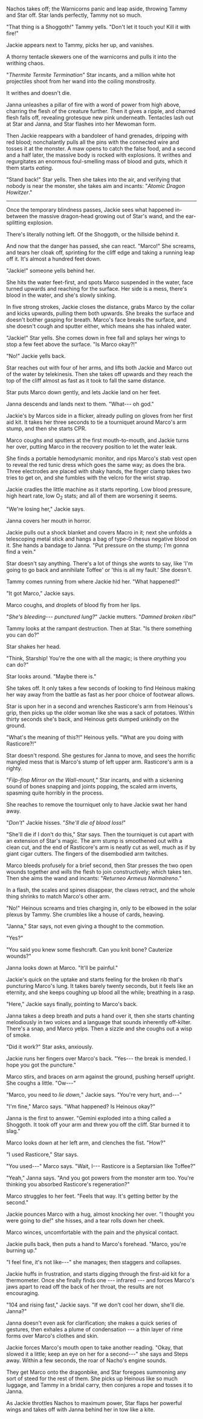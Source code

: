 Nachos takes off; the Warnicorns panic and leap aside, throwing Tammy and Star off.
Star lands perfectly, Tammy not so much.

"That thing is a Shoggoth!" Tammy yells. "Don't let it touch you! Kill it with fire!"

Jackie appears next to Tammy, picks her up, and vanishes.

A thorny tentacle skewers one of the warnicorns and pulls it into the writhing chaos.

"_Thermite Termite Termination_" Star incants, and a million white hot projectiles
shoot from her wand into the coiling monstrosity.

It writhes and doesn't die.

Janna unleashes a pillar of fire with a word of power from high
above, charring the flesh of the creature further.
Then it gives a ripple, and charred flesh falls off, revealing grotesque new pink underneath.
Tentacles lash out at Star and Janna, and Star flashes into her Mewoman form.

Then Jackie reappears with a bandoleer of hand grenades, dripping with red blood;
nonchalantly pulls all the pins with the connected wire and tosses it at the monster.
A maw opens to catch the false food, and a second and a half later, the massive body
is rocked with explosions. It writhes and regurgitates an enormous foul-smelling mass
of blood and guts, which it them starts _eating_.

"Stand back!" Star yells. Then she takes into the air, and verifying that nobody is near
the monster, she takes aim and incants: "_Atomic Dragon Howitzer_."

----

Once the temporary blindness passes, Jackie sees what happened in-between the massive
dragon-head growing out of Star's wand, and the ear-splitting explosion.

There's literally nothing left. Of the Shoggoth, or the hillside behind it.

And now that the danger has passed, she can react. "Marco!" She screams, and tears her cloak
off, sprinting for the cliff edge and taking a running leap off it. It's almost a hundred feet
down.

"Jackie!" someone yells behind her.

She hits the water feet-first, and spots Marco suspended in the water, face
turned upwards and reaching for the surface. Her side is a mess, there's
blood in the water, and she's slowly sinking.

In five strong strokes, Jackie closes the distance, grabs Marco by the collar and kicks
upwards, pulling them both upwards. She breaks the surface and doesn't bother gasping for
breath. Marco's face breaks the surface, and she doesn't cough and sputter either, which
means she has inhaled water.

"Jackie!" Star yells. She comes down in free fall and splays her wings to stop a few feet
above the surface. "Is Marco okay?!"

"No!" Jackie yells back.

Star reaches out with four of her arms, and lifts both Jackie and Marco out of the water
by telekinesis. Then she takes off upwards and they reach the top of the cliff almost as
fast as it took to fall the same distance.

Star puts Marco down gently, and lets Jackie land on her feet.

Janna descends and lands next to them. "What--- oh god."

Jackie's by Marcos side in a flicker, already pulling on gloves from her first aid
kit. It takes her three seconds to tie a tourniquet around Marco's arm stump, and
then she starts CPR.

Marco coughs and sputters at the first mouth-to-mouth, and Jackie turns her over,
putting Marco in the recovery position to let the water leak.

She finds a portable hemodynamic monitor, and rips Marco's stab vest open to reveal
the red tunic dress which goes the same way; as does the bra. Three electrodes are
placed with shaky hands, the finger clamp takes two tries to get on, and she fumbles
with the velcro for the wrist strap.

Jackie cradles the little machine as it starts reporting. Low blood pressure, high
heart rate, low O<sub>2</sub> stats; and all of them are worsening it seems.

"We're losing her," Jackie says.

Janna covers her mouth in horror.

Jackie pulls out a shock blanket and covers Macro in it;
next she unfolds a telescoping metal stick and hangs a bag of type-0 rhesus negative
blood on it. She hands a bandage to Janna. "Put pressure on the
stump; I'm gonna find a vein."

Star doesn't say anything. There's a lot of things she _wants_ to say, like 'I'm going to
go back and annihilate Toffee' or 'this is all my fault.' She doesn't.

Tammy comes running from where Jackie hid her. "What happened?"

"It got Marco," Jackie says.

Marco coughs, and droplets of blood fly from her lips.

"_She's bleeding--- punctured lung?_" Jackie mutters. "_Damned broken ribs!_"

Tammy looks at the rampant destruction. Then at Star. "Is there something you can do?"

Star shakes her head.

"Think, Starship! You're the one with all the magic; is there _anything_ you can do?"

Star looks around. "Maybe there is."

She takes off. It only takes a few seconds of looking
to find Heinous making her way away from the battle as fast as her poor choice of
footwear allows.

Star is upon her in a second and wrenches Rasticore's arm from Heinous's grip, then
picks up the older woman like she was a sack of potatoes. Within thirty seconds she's
back, and Heinous gets dumped unkindly on the ground.

"What's the meaning of this?!" Heinous yells. "What are you doing with Rasticore?!" 

Star doesn't respond. She gestures for Janna to move, and sees the horrific mangled mess
that is Marco's stump of left upper arm. Rasticore's arm is a righty.

"_Filp-flop Mirror on the Wall-mount,_" Star incants, and with a sickening sound of bones
snapping and joints popping, the scaled arm inverts, spasming quite horribly in the 
process.

She reaches to remove the tourniquet only to
have Jackie swat her hand away.

"_Don't_" Jackie hisses. "_She'll die of blood loss!_"

"She'll die if I don't do this," Star says. Then the tourniquet is cut apart with
an extension of Star's magic. The arm stump is smoothened out with a clean cut,
and the end of Rasticore's arm is neatly cut as well, much as if by giant cigar
cutters. The fingers of the disembodied arm twitches.

Marco bleeds profusely for a brief second,
then Star presses the two open wounds together and _wills_ the flesh to
join constructively; which takes ten. Then she aims the wand and
incants: "_Returneo Armeus Normalreno._"

In a flash, the scales and spines disappear, the claws retract, and the whole
thing shrinks to match Marco's other arm.

"No!" Heinous screams and tries charging in, only to be elbowed in the solar
plexus by Tammy. She crumbles like a house of cards, heaving.

"Janna," Star says, not even giving a thought to the commotion.

"Yes?"

"You said you knew some fleshcraft. Can you knit bone? Cauterize wounds?"

Janna looks down at Marco. "It'll be painful."

Jackie's quick on the uptake and starts feeling for the broken rib that's puncturing
Marco's lung. It takes barely twenty seconds, but it feels like an eternity, and 
she keeps coughing up blood all the while; breathing in a rasp.

"Here," Jackie says finally, pointing to Marco's back.

Janna takes a deep breath and puts a hand over it, then she starts chanting
melodiously in two voices and a language that sounds inherently off-kilter.
There's a snap, and Marco yelps. Then a sizzle and she coughs out a wisp of smoke.

"Did it work?" Star asks, anxiously.

Jackie runs her fingers over Marco's back. "Yes--- the break is mended. I hope
you got the puncture."

Marco stirs, and braces on arm against the ground, pushing herself upright. She coughs a little.
"Ow---"

"Marco, you need to _lie down,_" Jackie says. "You're very hurt, and---"

"I'm fine," Marco says. "What happened? Is Heinous okay?"

Janna is the first to answer. "Gemini exploded into a thing called a Shoggoth. It
took off your arm and threw you off the cliff. Star burned it to slag."

Marco looks down at her left arm, and clenches the fist. "How?"

"I used Rasticore," Star says.

"You used---" Marco says. "Wait, I--- Rasticore is a Septarsian like Toffee?"

"Yeah," Janna says. "And you got powers from the monster arm too. You're thinking
you absorbed Rasticore's regeneration?"

Marco struggles to her feet. "Feels that way. It's getting better by the second."

Jackie pounces Marco with a hug, almost knocking her over. "I thought you were going
to die!" she hisses, and a tear rolls down her cheek.

Marco winces, uncomfortable with the pain and the physical contact.

Jackie pulls back, then puts a hand to Marco's forehead. "Marco, you're burning up."

"I feel fine, it's not like---" she manages; then staggers and collapses.

Jackie huffs in frustration, and starts digging through the first-aid kit for a
thermometer. Once she finally finds one --- infrared --- and forces Marco's jaws apart to read
off the back of her throat, the results are not encouraging.

"104 and rising fast," Jackie says. "If we don't cool her down, she'll die. Janna?"

Janna doesn't even ask for clarification; she makes a quick series of gestures, then
exhales a plume of condensation --- a thin layer of rime forms over Marco's clothes
and skin.

Jackie forces Marco's mouth open to take another reading. "Okay, that slowed it a little;
keep an eye on her for a second---" she says and Steps away. Within a few seconds, the
roar of Nacho's engine sounds.

They get Marco onto the dragonbike, and Star foregoes summoning any sort of steed
for the rest of them. She picks up Heinous like so much luggage, and Tammy in a bridal
carry, then conjures a rope and tosses it to Janna.

As Jackie throttles Nachos to maximum power, Star flaps her powerful wings and takes off
with Janna behind her in tow like a kite.
